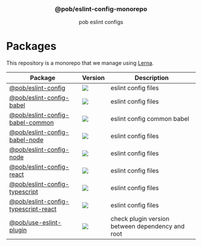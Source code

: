 <h3 align="center">
  @pob/eslint-config-monorepo
</h3>

<p align="center">
  pob eslint configs
</p>

<h1>Packages</h1>

This repository is a monorepo that we manage using [Lerna](https://github.com/lerna/lerna).

| Package | Version | Description |
|---------|---------|-------------|
| [@pob/eslint-config](@pob/eslint-config) | <a href="https://npmjs.org/package/@pob/eslint-config"><img src="https://img.shields.io/npm/v/@pob/eslint-config.svg?style=flat-square"></a>  | eslint config files
| [@pob/eslint-config-babel](@pob/eslint-config-babel) | <a href="https://npmjs.org/package/@pob/eslint-config-babel"><img src="https://img.shields.io/npm/v/@pob/eslint-config-babel.svg?style=flat-square"></a>  | eslint config files
| [@pob/eslint-config-babel-common](@pob/eslint-config-babel-common) | <a href="https://npmjs.org/package/@pob/eslint-config-babel-common"><img src="https://img.shields.io/npm/v/@pob/eslint-config-babel-common.svg?style=flat-square"></a>  | eslint config common babel
| [@pob/eslint-config-babel-node](@pob/eslint-config-babel-node) | <a href="https://npmjs.org/package/@pob/eslint-config-babel-node"><img src="https://img.shields.io/npm/v/@pob/eslint-config-babel-node.svg?style=flat-square"></a>  | eslint config files
| [@pob/eslint-config-node](@pob/eslint-config-node) | <a href="https://npmjs.org/package/@pob/eslint-config-node"><img src="https://img.shields.io/npm/v/@pob/eslint-config-node.svg?style=flat-square"></a>  | eslint config files
| [@pob/eslint-config-react](@pob/eslint-config-react) | <a href="https://npmjs.org/package/@pob/eslint-config-react"><img src="https://img.shields.io/npm/v/@pob/eslint-config-react.svg?style=flat-square"></a>  | eslint config files
| [@pob/eslint-config-typescript](@pob/eslint-config-typescript) | <a href="https://npmjs.org/package/@pob/eslint-config-typescript"><img src="https://img.shields.io/npm/v/@pob/eslint-config-typescript.svg?style=flat-square"></a>  | eslint config files
| [@pob/eslint-config-typescript-react](@pob/eslint-config-typescript-react) | <a href="https://npmjs.org/package/@pob/eslint-config-typescript-react"><img src="https://img.shields.io/npm/v/@pob/eslint-config-typescript-react.svg?style=flat-square"></a>  | eslint config files
| [@pob/use-eslint-plugin](@pob/use-eslint-plugin) | <a href="https://npmjs.org/package/@pob/use-eslint-plugin"><img src="https://img.shields.io/npm/v/@pob/use-eslint-plugin.svg?style=flat-square"></a>  | check plugin version between dependency and root

